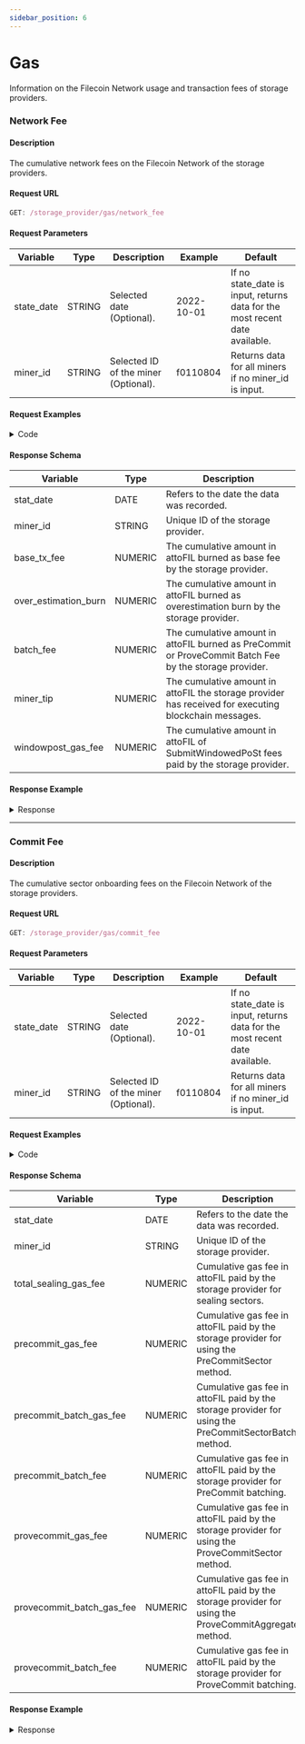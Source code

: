 ```yaml
---
sidebar_position: 6
---
```


# Gas

Information on the Filecoin Network usage and transaction fees of storage providers.

### Network Fee

#### Description

The cumulative network fees on the Filecoin Network of the storage providers.

#### Request URL

```js
GET: /storage_provider/gas/network_fee
```

#### Request Parameters
| **Variable** | **Type** | **Description**                         | **Example** | **Default**                  |
| ------------ | -------- | --------------------------------------- | ----------- | ---------------------------- |
| state_date   | STRING   | Selected date (Optional).  | 2022-10-01  | If no state_date is input, returns data for the most recent date available. |
| miner_id     | STRING   | Selected ID of the miner (Optional).   | f0110804  | Returns data for all miners if no miner_id is input. |

#### Request Examples

<details><summary>Code</summary>
<div>


import Tabs from '@theme/Tabs';
import TabItem from '@theme/TabItem';

<Tabs
  groupId="language"
  defaultValue="Python"
  values={[
    { label: 'Python', value: 'Python' },
    { label: 'GO', value: 'GO' },
    { label: 'NodeJS', value: 'NodeJS' },
    { label: 'cURL', value: 'cURL' }
  ]
}>

<TabItem value="Python">

```python
import requests

url = "https://api.spacescope.io/v2/storage_provider/gas/network_fee?state_date=2022-10-01&miner_id=f0110804"

payload={}
headers = {
  'authorization': 'Bearer ghp_xJtTSVcNRJINLWMmfDangcIFCjqPUNZenoVe'
}

response = requests.request("GET", url, headers=headers, data=payload)

print(response.text)

```

</TabItem>

<TabItem value="GO">

```go
package main
import (
  "fmt"
  "net/http"
  "io/ioutil"
)
func main() {
  url := "https://api.spacescope.io/v2/storage_provider/gas/network_fee?state_date=2022-10-01&miner_id=f0110804"
  method := "GET"
  client := &http.Client {
  }
  req, err := http.NewRequest(method, url, nil)
  if err != nil {
    fmt.Println(err)
    return
  }
  req.Header.Add("authorization", "Bearer ghp_xJtTSVcNRJINLWMmfDangcIFCjqPUNZenoVe")
  res, err := client.Do(req)
  if err != nil {
    fmt.Println(err)
    return
  }
  defer res.Body.Close()

  body, err := ioutil.ReadAll(res.Body)
  if err != nil {
    fmt.Println(err)
    return
  }
  fmt.Println(string(body))
}
```

</TabItem>

<TabItem value="NodeJS">

```js
var request = require('request');
var options = {
  'method': 'GET',
  'url': 'https://api.spacescope.io/v2/storage_provider/gas/network_fee?state_date=2022-10-01&miner_id=f0110804',
  'headers': {
    'authorization': 'Bearer ghp_xJtTSVcNRJINLWMmfDangcIFCjqPUNZenoVe'
  }
};
request(options, function (error, response) {
  if (error) throw new Error(error);
  console.log(response.body);
});
```

</TabItem>
<TabItem value="cURL">

```curl
curl --location --request GET 'https://api.spacescope.io/v2/storage_provider/gas/network_fee?state_date=2022-10-01&miner_id=f0110804' \
--header 'authorization: Bearer ghp_xJtTSVcNRJINLWMmfDangcIFCjqPUNZenoVe'
```

</TabItem>
</Tabs>

</div>
</details>


#### Response Schema

| **Variable**                   | **Type** | **Description**                                                                                                                                    |
| ------------------------------ | -------- | -------------------------------------------------------------------------------------------------------------------------------------------------- |
| stat_date                      | DATE     | Refers to the date the data was recorded.                                                                                                         |
| miner_id           | STRING  | Unique ID of the storage provider.  |
| base_tx_fee          | NUMERIC  | The cumulative amount in attoFIL burned as base fee by the storage provider.                                                                                        |
| over_estimation_burn             | NUMERIC  | The cumulative amount in attoFIL burned as overestimation burn by the storage provider.                                                                                     |
| batch_fee | NUMERIC | The cumulative amount in attoFIL burned as PreCommit or ProveCommit Batch Fee by the storage provider. |
| miner_tip | NUMERIC | The cumulative amount in attoFIL the storage provider has received for executing blockchain messages. |
| windowpost_gas_fee | NUMERIC | The cumulative amount in attoFIL of  SubmitWindowedPoSt fees paid by the storage provider. |

#### Response Example

<details><summary>Response</summary>
<div>

```Json
{
    "request_id": "ba4422cc-734f-4d90-84ec-7ad0b3ef01e7#9386",
    "code": 0,
    "message": "success.",
    "data": [
        {
            "stat_date": "2022-10-01T00:00:00Z",
            "miner_id": "f0110804",
            "base_tx_fee": 47228695283248200000,
            "over_estimation_burn": 1796081099387420000,
            "batch_fee": 121889072988415000,
            "miner_tip": 39787691947019300,
            "windowpost_gas_fee": 9542759841359370000
        }
    ]
}
```
</div>
</details>
<hr />


### Commit Fee

#### Description

The cumulative sector onboarding fees on the Filecoin Network of the storage providers.

#### Request URL

```js
GET: /storage_provider/gas/commit_fee
```

#### Request Parameters
| **Variable** | **Type** | **Description**                         | **Example** | **Default**                  |
| ------------ | -------- | --------------------------------------- | ----------- | ---------------------------- |
| state_date   | STRING   | Selected date (Optional).  | 2022-10-01  | If no state_date is input, returns data for the most recent date available. |
| miner_id     | STRING   | Selected ID of the miner (Optional).   | f0110804  | Returns data for all miners if no miner_id is input. |

#### Request Examples

<details><summary>Code</summary>
<div>

<Tabs
  groupId="language"
  defaultValue="Python"
  values={[
    { label: 'Python', value: 'Python' },
    { label: 'GO', value: 'GO' },
    { label: 'NodeJS', value: 'NodeJS' },
    { label: 'cURL', value: 'cURL' }
  ]
}>

<TabItem value="Python">

```python
import requests

url = "https://api.spacescope.io/v2/storage_provider/gas/commit_fee?state_date=2022-10-01&miner_id=f0110804"

payload={}
headers = {
  'authorization': 'Bearer ghp_xJtTSVcNRJINLWMmfDangcIFCjqPUNZenoVe'
}

response = requests.request("GET", url, headers=headers, data=payload)

print(response.text)

```

</TabItem>

<TabItem value="GO">

```go
package main
import (
  "fmt"
  "net/http"
  "io/ioutil"
)
func main() {
  url := "https://api.spacescope.io/v2/storage_provider/gas/commit_fee?state_date=2022-10-01&miner_id=f0110804"
  method := "GET"
  client := &http.Client {
  }
  req, err := http.NewRequest(method, url, nil)
  if err != nil {
    fmt.Println(err)
    return
  }
  req.Header.Add("authorization", "Bearer ghp_xJtTSVcNRJINLWMmfDangcIFCjqPUNZenoVe")
  res, err := client.Do(req)
  if err != nil {
    fmt.Println(err)
    return
  }
  defer res.Body.Close()

  body, err := ioutil.ReadAll(res.Body)
  if err != nil {
    fmt.Println(err)
    return
  }
  fmt.Println(string(body))
}
```

</TabItem>

<TabItem value="NodeJS">

```js
var request = require('request');
var options = {
  'method': 'GET',
  'url': 'https://api.spacescope.io/v2/storage_provider/gas/commit_fee?state_date=2022-10-01&miner_id=f0110804',
  'headers': {
    'authorization': 'Bearer ghp_xJtTSVcNRJINLWMmfDangcIFCjqPUNZenoVe'
  }
};
request(options, function (error, response) {
  if (error) throw new Error(error);
  console.log(response.body);
});
```

</TabItem>
<TabItem value="cURL">

```curl
curl --location --request GET 'https://api.spacescope.io/v2/storage_provider/gas/commit_fee?state_date=2022-10-01&miner_id=f0110804' \
--header 'authorization: Bearer ghp_xJtTSVcNRJINLWMmfDangcIFCjqPUNZenoVe'
```

</TabItem>
</Tabs>

</div>
</details>


#### Response Schema

| **Variable**                   | **Type** | **Description**                                                                                                                                    |
| ------------------------------ | -------- | -------------------------------------------------------------------------------------------------------------------------------------------------- |
| stat_date                      | DATE     | Refers to the date the data was recorded.                                                                                                         |
| miner_id           | STRING  | Unique ID of the storage provider.  |
| total_sealing_gas_fee          | NUMERIC  | Cumulative gas fee in attoFIL paid by the storage provider for sealing sectors.                                                                                        |
| precommit_gas_fee             | NUMERIC  | Cumulative gas fee in attoFIL paid by the storage provider for using the PreCommitSector method.   |
| precommit_batch_gas_fee | NUMERIC | Cumulative gas fee in attoFIL paid by the storage provider for using the  PreCommitSectorBatch method. |
| precommit_batch_fee | NUMERIC | Cumulative gas fee in attoFIL paid by the storage provider for PreCommit batching. |
| provecommit_gas_fee | NUMERIC | Cumulative gas fee in attoFIL paid by the storage provider for using the ProveCommitSector method. |
| provecommit_batch_gas_fee | NUMERIC | Cumulative gas fee in attoFIL paid by the storage provider for using the ProveCommitAggregate method. |
| provecommit_batch_fee | NUMERIC | Cumulative gas fee in attoFIL paid by the storage provider for ProveCommit batching. |

#### Response Example

<details><summary>Response</summary>
<div>

```Json
{
    "request_id": "ba4422cc-734f-4d90-84ec-7ad0b3ef01e7#9387",
    "code": 0,
    "message": "success.",
    "data": [
        {
            "stat_date": "2022-10-01T00:00:00Z",
            "miner_id": "f0110804",
            "total_sealing_gas_fee": 37190972268440900000,
            "precommit_gas_fee": 4394199519109190000,
            "precommit_batch_gas_fee": 877725315364231000,
            "precommit_batch_fee": 121889072988415000,
            "provecommit_gas_fee": 31797158360979000000,
            "provecommit_batch_gas_fee": 0,
            "provecommit_batch_fee": 0
        }
    ]
}
```
</div>
</details>